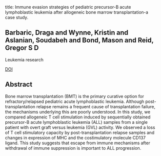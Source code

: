 title: Immune evasion strategies of pediatric precursor-B acute lymphoblastic leukemia after allogeneic bone marrow transplantation-a case study.

## Barbaric, Draga and Wynne, Kristin and Aslanian, Soudabeh and Bond, Mason and Reid, Gregor S D
Leukemia research

<a href="https://doi.org/10.1016/j.leukres.2005.01.002">DOI</a>

## Abstract
Bone marrow transplantation (BMT) is the primary curative option for refractory/relapsed pediatric acute lymphoblastic leukemia. Although post-transplantation relapse remains a frequent cause of transplantation failure, the mechanisms underlying this are poorly understood. In this study, we compared allogeneic T cell stimulation induced by sequentially obtained precursor-B acute lymphoblastic leukemia (ALL) samples from a single patient with overt graft versus leukemia (GVL) activity. We observed a loss of T cell stimulatory capacity by post-transplantation relapse samples and changes in expression of MHC and the costimulatory molecule CD137 ligand. This study suggests that escape from immune mechanisms after withdrawal of immune suppression is important to ALL progression.

